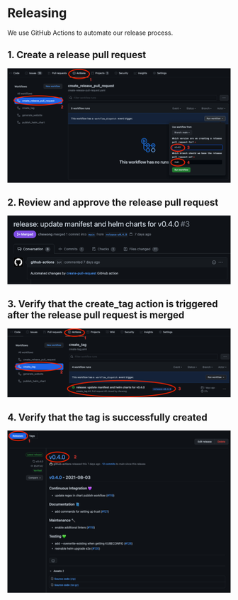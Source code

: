 # Releasing

<!-- toc -->

We use GitHub Actions to automate our release process.

## 1. Create a release pull request

![Create a release pull request][1]

## 2. Review and approve the release pull request

![Review and approve the release pull request][2]

## 3. Verify that the create_tag action is triggered after the release pull request is merged

![Verify that the create_tag action is triggered after the release pull request is merged][3]

## 4. Verify that the tag is successfully created

![Verify that the tag is successfully created][4]

[1]: ../images/release-step-1.png

[2]: ../images/release-step-2.png

[3]: ../images/release-step-3.png

[4]: ../images/release-step-4.png

